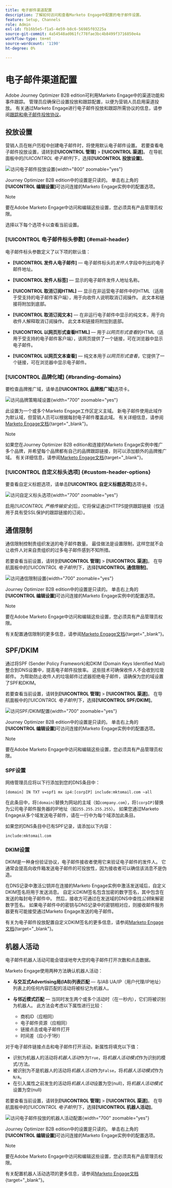 ```yaml
---
title: 电子邮件渠道配置
description: 了解如何访问和查看Marketo Engage中配置的电子邮件设置。
feature: Setup, Channels
role: Admin
exl-id: fb16b5e5-f1a5-4e59-b8c6-56985f03225a
source-git-commit: 4a54548ad061fc778fae3bc4b8499f3716850e4a
workflow-type: tm+mt
source-wordcount: '1190'
ht-degree: 0%

---
```


# 电子邮件渠道配置

Adobe Journey Optimizer B2B edition可利用Marketo Engage中的渠道功能和事件跟踪。 管理员应确保已设置投放和跟踪配置，以便为营销人员启用渠道投放。 有关通过Marketo Engage进行电子邮件投放和跟踪所需协议的信息，请参阅[跟踪和电子邮件投放协议](../start/email-protocols.md)。

## 投放设置

营销人员在帐户历程中创建电子邮件时，将使用默认电子邮件设置。 若要查看电子邮件投放设置，请转到&#x200B;**[!UICONTROL 管理]** > **[!UICONTROL 渠道]**。 在导航面板中的&#x200B;_[!UICONTROL 电子邮件]_&#x200B;下，选择&#x200B;**[!UICONTROL 投放设置]**。

![访问电子邮件投放设置](./assets/config-email-delivery-email-header.png){width="800" zoomable="yes"}

Journey Optimizer B2B edition中的设置是只读的。 单击右上角的&#x200B;**[!UICONTROL 编辑设置]**&#x200B;可访问连接的Marketo Engage实例中的配置选项。

>[!NOTE]
>
>要在Adobe Marketo Engage中访问和编辑这些设置，您必须具有产品管理员权限。

选择以下每个选项卡以查看当前设置。

### [!UICONTROL 电子邮件标头参数] {#email-header}

电子邮件标头参数定义了以下项的默认值：

* **[!UICONTROL 发件人电子邮件]** — 电子邮件标头的&#x200B;_发件人_&#x200B;字段中列出的电子邮件地址。

* **[!UICONTROL 发件人标签]** — 显示的电子邮件发件人地址名称。

* **[!UICONTROL 取消订阅HTML]** — 显示在非运营电子邮件中的HTML（适用于受支持的电子邮件客户端），用于向收件人说明取消订阅操作。 此文本和链接将附加到底部。

* **[!UICONTROL 取消订阅文本]** — 在非运行电子邮件中显示的纯文本，用于向收件人解释取消订阅操作。 此文本和链接将附加到底部。

* **[!UICONTROL 以网页形式查看HTML]** — 用于&#x200B;_以网页形式查看_&#x200B;的HTML（适用于受支持的电子邮件客户端），该网页提供了一个链接，可在浏览器中显示电子邮件。

* **[!UICONTROL 以网页文本查看]** — 纯文本用于&#x200B;_以网页形式查看_，它提供了一个链接，可在浏览器中显示电子邮件。

### [!UICONTROL 品牌化域] {#branding-domains}

要检查品牌推广域，请单击&#x200B;**[!UICONTROL 品牌推广域]**&#x200B;选项卡。

![访问品牌策略域设置](./assets/config-email-delivery-branding-domains.png){width="700" zoomable="yes"}

此设置为一个或多个Marketo Engage工作区定义主域。 新电子邮件使用此域作为默认域，但营销人员可以根据每封电子邮件覆盖此域。 有关详细信息，请参阅[Marketo Engage文档](https://experienceleague.adobe.com/en/docs/marketo/using/product-docs/administration/email-setup/add-multiple-branding-domains/edit-your-default-branding-domain){target="_blank"}。

>[!NOTE]
>
>如果您在Journey Optimizer B2B edition和连接的Marketo Engage实例中推广多个品牌，并希望每个品牌都有自己的品牌跟踪链接，则可以添加额外的品牌推广域。 有关详细信息，请参阅[Marketo Engage文档](https://experienceleague.adobe.com/en/docs/marketo/using/product-docs/administration/email-setup/add-multiple-branding-domains/add-an-additional-branding-domain){target="_blank"}。

### [!UICONTROL 自定义标头选项] {#custom-header-options}

要查看自定义标题选项，请单击&#x200B;**[!UICONTROL 自定义标题选项]**&#x200B;选项卡。

![访问自定义标头选项](./assets/config-email-delivery-custom-header.png){width="700" zoomable="yes"}

启用&#x200B;_[!UICONTROL 严格传输安全]_&#x200B;后，它将保证通过HTTPS提供跟踪链接（仅适用于具有受SSL保护的跟踪链接的订阅）。

## 通信限制

通信限制控制贵组织发送的电子邮件数量。 最佳做法是设置限制，这样您就不会让收件人对来自贵组织的过多电子邮件感到不知所措。

若要查看当前设置，请转到&#x200B;**[!UICONTROL 管理]** > **[!UICONTROL 渠道]**。 在导航面板中的&#x200B;_[!UICONTROL 电子邮件]_&#x200B;下，选择&#x200B;**[!UICONTROL 通信限制]**。

![访问通信限制设置](./assets/config-email-communication-limits.png){width="700" zoomable="yes"}

Journey Optimizer B2B edition中的设置是只读的。 单击右上角的&#x200B;**[!UICONTROL 编辑设置]**&#x200B;可访问连接的Marketo Engage实例中的配置选项。

>[!NOTE]
>
>要在Adobe Marketo Engage中访问和编辑这些设置，您必须具有产品管理员权限。

有关配置通信限制的更多信息，请参阅[Marketo Engage文档](https://experienceleague.adobe.com/en/docs/marketo/using/product-docs/administration/email-setup/enable-communication-limits){target="_blank"}。

## SPF/DKIM

通过将SPF (Sender Policy Framework)和DKIM (Domain Keys Identified Mail)整合到DNS设置中，提高电子邮件投放率。 这些技术可确保收件人不会收到垃圾邮件。 为帮助防止收件人的垃圾邮件过滤器拒绝电子邮件，请确保为您的域设置了SPF和DKIM。

若要查看当前设置，请转到&#x200B;**[!UICONTROL 管理]** > **[!UICONTROL 渠道]**。 在导航面板中的&#x200B;_[!UICONTROL 电子邮件]_&#x200B;下，选择&#x200B;**[!UICONTROL SPF/DKIM]**。

![访问SPF/DKIM配置](./assets/config-email-spf-dkim.png){width="700" zoomable="yes"}

Journey Optimizer B2B edition中的设置是只读的。 单击右上角的&#x200B;**[!UICONTROL 编辑设置]**&#x200B;可访问连接的Marketo Engage实例中的配置选项。

>[!NOTE]
>
>要在Adobe Marketo Engage中访问和编辑这些设置，您必须具有产品管理员权限。

### SPF设置

网络管理员应将以下行添加到您的DNS条目中：

`[domain] IN TXT v=spf1 mx ip4:[corpIP] include:mktomail.com ~all`

在此条目中，将`[domain]`替换为网站的主域（如`company.com`），将`[corpIP]`替换为公司电子邮件服务器的IP地址（如`255.255.255.255`）。 如果您通过Marketo Engage从多个域发送电子邮件，请在一行中为每个域添加此条目。

如果您的DNS条目中已有SPF记录，请添加以下内容：

`include:mktomail.com`

### DKIM设置

DKIM是一种身份验证协议，电子邮件接收者使用它来验证电子邮件的发件人。 它通常会提高向收件箱发送电子邮件的可投放性，因为接收者可以确信该消息不是伪造。

在DNS记录中激活公钥并在连接的Marketo Engage实例中激活发送域后，自定义DKIM签名将用于发送消息。 自定义DKIM签名包含加密的数字签名，其中包含在发送的每封电子邮件中。 然后，接收方可通过在发送域的DNS中查找&#x200B;_公钥_&#x200B;来解密数字签名。 如果电子邮件中的密钥与DNS记录中的密钥相对应，则接收邮件服务器更有可能接受通过Marketo Engage发送的电子邮件。

有关为电子邮件投放配置自定义DKIM签名的更多信息，请参阅[Marketo Engage文档](https://experienceleague.adobe.com/zh-hans/docs/marketo/using/product-docs/email-marketing/deliverability/set-up-a-custom-dkim-signature){target="_blank"}。

## 机器人活动

电子邮件机器人活动可能会错误地夸大您的电子邮件打开次数和点击数据。

Marketo Engage使用两种方法确认机器人活动：

* **与交互式Advertising局(IAB)列表匹配** — 与IAB UA/IP（用户代理/IP地址）列表上的任何内容匹配的活动将被标记为机器人。

* **与邻近模式匹配** — 当同时发生两个或多个活动时（在一秒内），它们将被识别为机器人。 此方法会考虑以下属性进行比较：

   * 商机ID（应相同）
   * 电子邮件资源（应相同）
   * 链接点击或电子邮件打开
   * 时间差（应小于1秒）

对于电子邮件链接点击和电子邮件打开活动，新属性将填充以下值：

* 识别为机器人的活动将&#x200B;_机器人活动_&#x200B;作为`True`，将&#x200B;_机器人活动模式_&#x200B;作为识别的模式/方法。
* 被识别为不是机器人的活动将&#x200B;_机器人活动_&#x200B;作为`False`，将&#x200B;_机器人活动模式_&#x200B;作为`N/A`。
* 在引入属性之前发生的活动将&#x200B;_机器人活动_&#x200B;设置为空(null)，将&#x200B;_机器人活动模式_&#x200B;设置为空(null)

若要查看当前设置，请转到&#x200B;**[!UICONTROL 管理]** > **[!UICONTROL 渠道]**。 在导航面板中的&#x200B;_[!UICONTROL 电子邮件]_&#x200B;下，选择&#x200B;**[!UICONTROL 机器人活动]**。

![访问电子邮件投放的机器人活动配置](./assets/config-email-bot-activity.png){width="700" zoomable="yes"}

Journey Optimizer B2B edition中的设置是只读的。 单击右上角的&#x200B;**[!UICONTROL 编辑设置]**&#x200B;可访问连接的Marketo Engage实例中的配置选项。

>[!NOTE]
>
>要在Adobe Marketo Engage中访问和编辑这些设置，您必须具有产品管理员权限。

有关配置机器人活动选项的更多信息，请参阅[Marketo Engage文档](https://experienceleague.adobe.com/en/docs/marketo/using/product-docs/administration/email-setup/filtering-email-bot-activity#select-filter-type){target="_blank"}。
